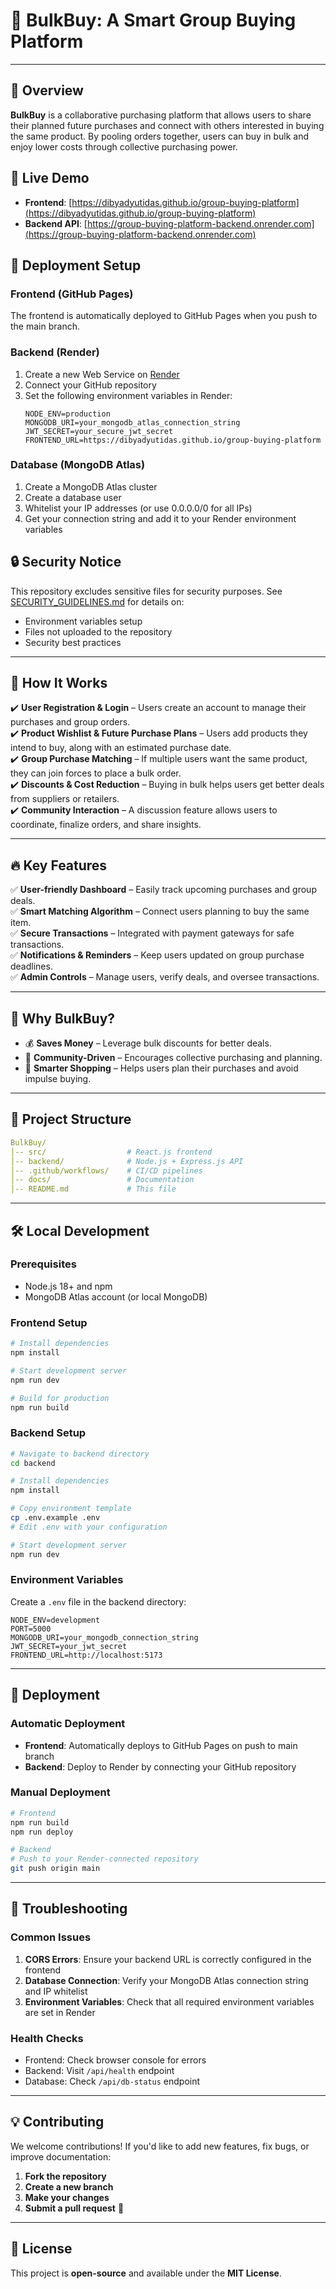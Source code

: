 # 🛒 BulkBuy: A Smart Group Buying Platform

---

## 📝 Overview
**BulkBuy** is a collaborative purchasing platform that allows users to share their planned future purchases and connect with others interested in buying the same product. By pooling orders together, users can buy in bulk and enjoy lower costs through collective purchasing power.

## 🚀 Live Demo
- **Frontend**: [https://dibyadyutidas.github.io/group-buying-platform](https://dibyadyutidas.github.io/group-buying-platform)
- **Backend API**: [https://group-buying-platform-backend.onrender.com](https://group-buying-platform-backend.onrender.com)

## 🔧 Deployment Setup

### Frontend (GitHub Pages)
The frontend is automatically deployed to GitHub Pages when you push to the main branch.

### Backend (Render)
1. Create a new Web Service on [Render](https://render.com)
2. Connect your GitHub repository
3. Set the following environment variables in Render:
   ```
   NODE_ENV=production
   MONGODB_URI=your_mongodb_atlas_connection_string
   JWT_SECRET=your_secure_jwt_secret
   FRONTEND_URL=https://dibyadyutidas.github.io/group-buying-platform
   ```

### Database (MongoDB Atlas)
1. Create a MongoDB Atlas cluster
2. Create a database user
3. Whitelist your IP addresses (or use 0.0.0.0/0 for all IPs)
4. Get your connection string and add it to your Render environment variables

## 🔒 Security Notice
This repository excludes sensitive files for security purposes. See [SECURITY_GUIDELINES.md](SECURITY_GUIDELINES.md) for details on:
- Environment variables setup
- Files not uploaded to the repository
- Security best practices

---

## 🚀 How It Works
✔️ **User Registration & Login** – Users create an account to manage their purchases and group orders.  
✔️ **Product Wishlist & Future Purchase Plans** – Users add products they intend to buy, along with an estimated purchase date.  
✔️ **Group Purchase Matching** – If multiple users want the same product, they can join forces to place a bulk order.  
✔️ **Discounts & Cost Reduction** – Buying in bulk helps users get better deals from suppliers or retailers.  
✔️ **Community Interaction** – A discussion feature allows users to coordinate, finalize orders, and share insights.  

---

## 🔥 Key Features
✅ **User-friendly Dashboard** – Easily track upcoming purchases and group deals.  
✅ **Smart Matching Algorithm** – Connect users planning to buy the same item.  
✅ **Secure Transactions** – Integrated with payment gateways for safe transactions.  
✅ **Notifications & Reminders** – Keep users updated on group purchase deadlines.  
✅ **Admin Controls** – Manage users, verify deals, and oversee transactions.  

---

## 🎯 Why BulkBuy?
- 💰 **Saves Money** – Leverage bulk discounts for better deals.  
- 🤝 **Community-Driven** – Encourages collective purchasing and planning.  
- 📅 **Smarter Shopping** – Helps users plan their purchases and avoid impulse buying.  

---

## 📂 Project Structure
```yaml
BulkBuy/
│-- src/                  # React.js frontend
│-- backend/              # Node.js + Express.js API
│-- .github/workflows/    # CI/CD pipelines
│-- docs/                 # Documentation
│-- README.md             # This file
```

---

## 🛠 Local Development

### Prerequisites
- Node.js 18+ and npm
- MongoDB Atlas account (or local MongoDB)

### Frontend Setup
```sh
# Install dependencies
npm install

# Start development server
npm run dev

# Build for production
npm run build
```

### Backend Setup
```sh
# Navigate to backend directory
cd backend

# Install dependencies
npm install

# Copy environment template
cp .env.example .env
# Edit .env with your configuration

# Start development server
npm run dev
```

### Environment Variables
Create a `.env` file in the backend directory:
```env
NODE_ENV=development
PORT=5000
MONGODB_URI=your_mongodb_connection_string
JWT_SECRET=your_jwt_secret
FRONTEND_URL=http://localhost:5173
```

---

## 🚀 Deployment

### Automatic Deployment
- **Frontend**: Automatically deploys to GitHub Pages on push to main branch
- **Backend**: Deploy to Render by connecting your GitHub repository

### Manual Deployment
```sh
# Frontend
npm run build
npm run deploy

# Backend
# Push to your Render-connected repository
git push origin main
```

---

## 🔧 Troubleshooting

### Common Issues
1. **CORS Errors**: Ensure your backend URL is correctly configured in the frontend
2. **Database Connection**: Verify your MongoDB Atlas connection string and IP whitelist
3. **Environment Variables**: Check that all required environment variables are set in Render

### Health Checks
- Frontend: Check browser console for errors
- Backend: Visit `/api/health` endpoint
- Database: Check `/api/db-status` endpoint

---

## 💡 Contributing
We welcome contributions! If you'd like to add new features, fix bugs, or improve documentation:
1. **Fork the repository**
2. **Create a new branch**
3. **Make your changes**
4. **Submit a pull request** 🚀

---

## 📜 License
This project is **open-source** and available under the **MIT License**.
